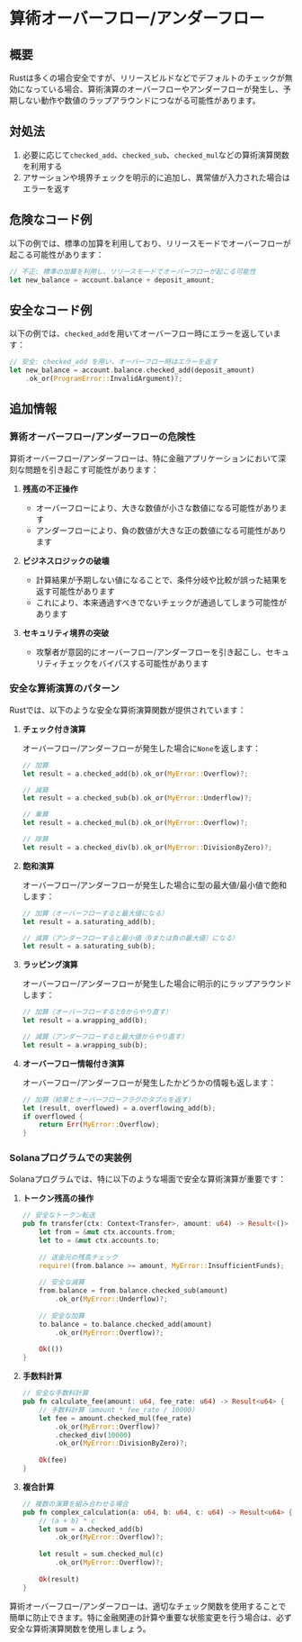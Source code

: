 # 算術オーバーフロー/アンダーフロー

## 概要

Rustは多くの場合安全ですが、リリースビルドなどでデフォルトのチェックが無効になっている場合、算術演算のオーバーフローやアンダーフローが発生し、予期しない動作や数値のラップアラウンドにつながる可能性があります。

## 対処法

1. 必要に応じて`checked_add`、`checked_sub`、`checked_mul`などの算術演算関数を利用する
2. アサーションや境界チェックを明示的に追加し、異常値が入力された場合はエラーを返す

## 危険なコード例

以下の例では、標準の加算を利用しており、リリースモードでオーバーフローが起こる可能性があります：

```rust
// 不正: 標準の加算を利用し、リリースモードでオーバーフローが起こる可能性
let new_balance = account.balance + deposit_amount;
```

## 安全なコード例

以下の例では、`checked_add`を用いてオーバーフロー時にエラーを返しています：

```rust
// 安全: checked_add を用い、オーバーフロー時はエラーを返す
let new_balance = account.balance.checked_add(deposit_amount)
    .ok_or(ProgramError::InvalidArgument)?;
```

## 追加情報

### 算術オーバーフロー/アンダーフローの危険性

算術オーバーフロー/アンダーフローは、特に金融アプリケーションにおいて深刻な問題を引き起こす可能性があります：

1. **残高の不正操作**
   - オーバーフローにより、大きな数値が小さな数値になる可能性があります
   - アンダーフローにより、負の数値が大きな正の数値になる可能性があります

2. **ビジネスロジックの破壊**
   - 計算結果が予期しない値になることで、条件分岐や比較が誤った結果を返す可能性があります
   - これにより、本来通過すべきでないチェックが通過してしまう可能性があります

3. **セキュリティ境界の突破**
   - 攻撃者が意図的にオーバーフロー/アンダーフローを引き起こし、セキュリティチェックをバイパスする可能性があります

### 安全な算術演算のパターン

Rustでは、以下のような安全な算術演算関数が提供されています：

1. **チェック付き演算**

   オーバーフロー/アンダーフローが発生した場合に`None`を返します：

   ```rust
   // 加算
   let result = a.checked_add(b).ok_or(MyError::Overflow)?;
   
   // 減算
   let result = a.checked_sub(b).ok_or(MyError::Underflow)?;
   
   // 乗算
   let result = a.checked_mul(b).ok_or(MyError::Overflow)?;
   
   // 除算
   let result = a.checked_div(b).ok_or(MyError::DivisionByZero)?;
   ```

2. **飽和演算**

   オーバーフロー/アンダーフローが発生した場合に型の最大値/最小値で飽和します：

   ```rust
   // 加算（オーバーフローすると最大値になる）
   let result = a.saturating_add(b);
   
   // 減算（アンダーフローすると最小値（0または負の最大値）になる）
   let result = a.saturating_sub(b);
   ```

3. **ラッピング演算**

   オーバーフロー/アンダーフローが発生した場合に明示的にラップアラウンドします：

   ```rust
   // 加算（オーバーフローすると0からやり直す）
   let result = a.wrapping_add(b);
   
   // 減算（アンダーフローすると最大値からやり直す）
   let result = a.wrapping_sub(b);
   ```

4. **オーバーフロー情報付き演算**

   オーバーフロー/アンダーフローが発生したかどうかの情報も返します：

   ```rust
   // 加算（結果とオーバーフローフラグのタプルを返す）
   let (result, overflowed) = a.overflowing_add(b);
   if overflowed {
       return Err(MyError::Overflow);
   }
   ```

### Solanaプログラムでの実装例

Solanaプログラムでは、特に以下のような場面で安全な算術演算が重要です：

1. **トークン残高の操作**

   ```rust
   // 安全なトークン転送
   pub fn transfer(ctx: Context<Transfer>, amount: u64) -> Result<()> {
       let from = &mut ctx.accounts.from;
       let to = &mut ctx.accounts.to;
       
       // 送金元の残高チェック
       require!(from.balance >= amount, MyError::InsufficientFunds);
       
       // 安全な減算
       from.balance = from.balance.checked_sub(amount)
           .ok_or(MyError::Underflow)?;
       
       // 安全な加算
       to.balance = to.balance.checked_add(amount)
           .ok_or(MyError::Overflow)?;
       
       Ok(())
   }
   ```

2. **手数料計算**

   ```rust
   // 安全な手数料計算
   pub fn calculate_fee(amount: u64, fee_rate: u64) -> Result<u64> {
       // 手数料計算（amount * fee_rate / 10000）
       let fee = amount.checked_mul(fee_rate)
           .ok_or(MyError::Overflow)?
           .checked_div(10000)
           .ok_or(MyError::DivisionByZero)?;
       
       Ok(fee)
   }
   ```

3. **複合計算**

   ```rust
   // 複数の演算を組み合わせる場合
   pub fn complex_calculation(a: u64, b: u64, c: u64) -> Result<u64> {
       // (a + b) * c
       let sum = a.checked_add(b)
           .ok_or(MyError::Overflow)?;
       
       let result = sum.checked_mul(c)
           .ok_or(MyError::Overflow)?;
       
       Ok(result)
   }
   ```

算術オーバーフロー/アンダーフローは、適切なチェック関数を使用することで簡単に防止できます。特に金融関連の計算や重要な状態変更を行う場合は、必ず安全な算術演算関数を使用しましょう。
